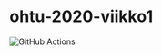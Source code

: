# ohtu-2020-viikko1
![GitHub Actions](https://github.com/jmakine/ohtu-2020-viikko1/workflows/Java%20CI%20with%20Gradle/badge.svg)
